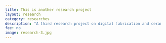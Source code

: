 ```yaml
---
title: This is another research project
layout: research
category: researches
description: "A third research project on digital fabrication and ceramics"
fee: no
image: research-3.jpg
---
```

